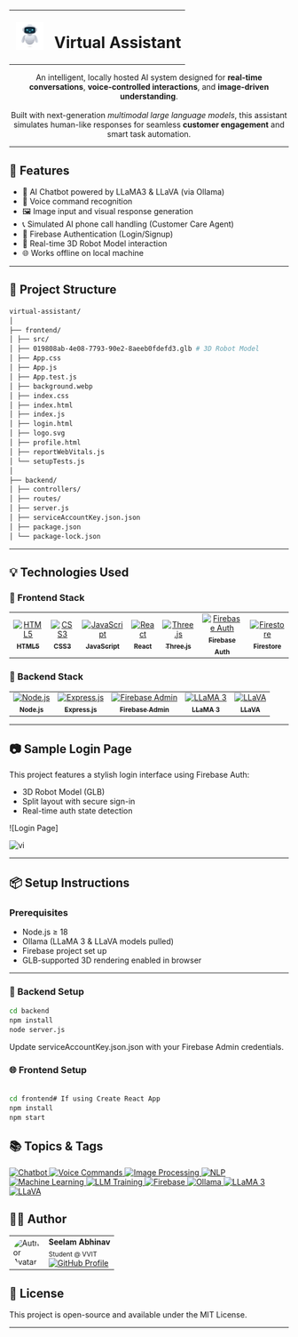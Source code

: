 <p align="center">
  <table>
    <tr>
      <td width="60" align="center">
        <img src="assets/robot_intro.jpg" alt="AI Assistant Logo" width="50" />
      </td>
      <td align="center">
        <h1><strong>Virtual Assistant</strong></h1>
      </td>
    </tr>
  </table>
</p>

<p align="center">
  An intelligent, locally hosted AI system designed for <strong>real-time conversations</strong>, <strong>voice-controlled interactions</strong>, and <strong>image-driven understanding</strong>.
  <br><br>
  Built with next-generation <em>multimodal large language models</em>, this assistant simulates human-like responses for seamless <strong>customer engagement</strong> and smart task automation.
</p>






---

## 🚀 Features

- 🧠 AI Chatbot powered by LLaMA3 & LLaVA (via Ollama)
- 🎤 Voice command recognition
- 🖼️ Image input and visual response generation
- 📞 Simulated AI phone call handling (Customer Care Agent)
- 🔐 Firebase Authentication (Login/Signup)
- 🧍 Real-time 3D Robot Model interaction
- 🌐 Works offline on local machine

---

## 🧱 Project Structure
```bash
virtual-assistant/
│
├── frontend/
│ ├── src/
│ ├── 019808ab-4e08-7793-90e2-8aeeb0fdefd3.glb # 3D Robot Model
│ ├── App.css
│ ├── App.js
│ ├── App.test.js
│ ├── background.webp
│ ├── index.css
│ ├── index.html
│ ├── index.js
│ ├── login.html
│ ├── logo.svg
│ ├── profile.html
│ ├── reportWebVitals.js
│ └── setupTests.js
│
├── backend/
│ ├── controllers/
│ ├── routes/
│ ├── server.js
│ ├── serviceAccountKey.json.json
│ ├── package.json
│ └── package-lock.json
```


---

## 💡 Technologies Used

### 🎨 Frontend Stack
<table> <tr> <td align="center"> <a href="https://developer.mozilla.org/en-US/docs/Web/HTML" target="_blank"> <img src="https://cdn.jsdelivr.net/gh/devicons/devicon/icons/html5/html5-original.svg" width="50" height="50" alt="HTML5"/> <br><sub><b>HTML5</b></sub> </a> </td> <td align="center"> <a href="https://developer.mozilla.org/en-US/docs/Web/CSS" target="_blank"> <img src="https://cdn.jsdelivr.net/gh/devicons/devicon/icons/css3/css3-original.svg" width="50" height="50" alt="CSS3"/> <br><sub><b>CSS3</b></sub> </a> </td> <td align="center"> <a href="https://developer.mozilla.org/en-US/docs/Web/JavaScript" target="_blank"> <img src="https://cdn.jsdelivr.net/gh/devicons/devicon/icons/javascript/javascript-original.svg" width="50" height="50" alt="JavaScript"/> <br><sub><b>JavaScript</b></sub> </a> </td> <td align="center"> <a href="https://reactjs.org/" target="_blank"> <img src="https://cdn.jsdelivr.net/gh/devicons/devicon/icons/react/react-original.svg" width="50" height="50" alt="React"/> <br><sub><b>React</b></sub> </a> </td> <td align="center"> <a href="https://threejs.org/" target="_blank"> <img src="https://cdn.jsdelivr.net/gh/devicons/devicon/icons/threejs/threejs-original.svg" width="50" height="50" alt="Three.js"/> <br><sub><b>Three.js</b></sub> </a> </td> <td align="center"> <a href="https://firebase.google.com/products/auth" target="_blank"> <img src="https://www.vectorlogo.zone/logos/firebase/firebase-icon.svg" width="50" height="50" alt="Firebase Auth"/> <br><sub><b>Firebase Auth</b></sub> </a> </td> <td align="center"> <a href="https://firebase.google.com/products/firestore" target="_blank"> <img src="https://www.vectorlogo.zone/logos/firebase/firebase-icon.svg" width="50" height="50" alt="Firestore"/> <br><sub><b>Firestore</b></sub> </a> </td> </tr> </table>

### 🧠 Backend Stack
<table> <tr> <td align="center"> <a href="https://nodejs.org/" target="_blank"> <img src="https://cdn.jsdelivr.net/gh/devicons/devicon/icons/nodejs/nodejs-original.svg" width="50" height="50" alt="Node.js"/> <br><sub><b>Node.js</b></sub> </a> </td> <td align="center"> <a href="https://expressjs.com/" target="_blank"> <img src="https://cdn.jsdelivr.net/gh/devicons/devicon/icons/express/express-original.svg" width="50" height="50" alt="Express.js"/> <br><sub><b>Express.js</b></sub> </a> </td> <td align="center"> <a href="https://firebase.google.com/docs/admin/setup" target="_blank"> <img src="https://www.vectorlogo.zone/logos/firebase/firebase-icon.svg" width="50" height="50" alt="Firebase Admin"/> <br><sub><b>Firebase Admin</b></sub> </a> </td> <td align="center"> <a href="https://ollama.com/library/llama3" target="_blank"> <img src="https://avatars.githubusercontent.com/u/169671556?s=200&v=4" width="50" height="50" alt="LLaMA 3"/> <br><sub><b>LLaMA 3</b></sub> </a> </td> <td align="center"> <a href="https://ollama.com/library/llava" target="_blank"> <img src="https://avatars.githubusercontent.com/u/169671556?s=200&v=4" width="50" height="50" alt="LLaVA"/> <br><sub><b>LLaVA</b></sub> </a> </td> </tr> </table>

---

## 📷 Sample Login Page

This project features a stylish login interface using Firebase Auth:
- 3D Robot Model (GLB)
- Split layout with secure sign-in
- Real-time auth state detection

![Login Page]



<img width="947" height="508" alt="vi" src="https://github.com/user-attachments/assets/a6426db7-2f5e-49d1-ada8-c40359e6bc3e" />

---

## 📦 Setup Instructions

### Prerequisites
- Node.js ≥ 18
- Ollama (LLaMA 3 & LLaVA models pulled)
- Firebase project set up
- GLB-supported 3D rendering enabled in browser

---

### 🔌 Backend Setup

```bash
cd backend
npm install
node server.js
```
Update serviceAccountKey.json.json with your Firebase Admin credentials.

### 🌐 Frontend Setup
```bash

cd frontend# If using Create React App
npm install
npm start
```
## 📚 Topics & Tags
<p align="left"> <a href="https://github.com/topics/chatbot" target="_blank"> <img src="https://img.shields.io/badge/-Chatbot-0A0A0A?style=for-the-badge&logo=openai&logoColor=white" alt="Chatbot"/> </a> <a href="https://github.com/topics/voice-commands" target="_blank"> <img src="https://img.shields.io/badge/-Voice_Commands-0A0A0A?style=for-the-badge&logo=soundcloud&logoColor=white" alt="Voice Commands"/> </a> <a href="https://github.com/topics/image-processing" target="_blank"> <img src="https://img.shields.io/badge/-Image_Processing-0A0A0A?style=for-the-badge&logo=opencv&logoColor=white" alt="Image Processing"/> </a> <a href="https://github.com/topics/nlp" target="_blank"> <img src="https://img.shields.io/badge/-NLP-0A0A0A?style=for-the-badge&logo=amazon-lex&logoColor=white" alt="NLP"/> </a> <a href="https://github.com/topics/machine-learning" target="_blank"> <img src="https://img.shields.io/badge/-Machine_Learning-0A0A0A?style=for-the-badge&logo=scikit-learn&logoColor=white" alt="Machine Learning"/> </a> <a href="https://github.com/topics/llm" target="_blank"> <img src="https://img.shields.io/badge/-LLM_Training-0A0A0A?style=for-the-badge&logo=meta&logoColor=white" alt="LLM Training"/> </a> <a href="https://github.com/topics/firebase" target="_blank"> <img src="https://img.shields.io/badge/-Firebase-0A0A0A?style=for-the-badge&logo=firebase&logoColor=white" alt="Firebase"/> </a> <a href="https://github.com/topics/ollama" target="_blank"> <img src="https://img.shields.io/badge/-Ollama-0A0A0A?style=for-the-badge&logo=vercel&logoColor=white" alt="Ollama"/> </a> <a href="https://ollama.com/library/llama3" target="_blank"> <img src="https://img.shields.io/badge/-LLaMA_3-0A0A0A?style=for-the-badge&logo=meta&logoColor=white" alt="LLaMA 3"/> </a> <a href="https://ollama.com/library/llava" target="_blank"> <img src="https://img.shields.io/badge/-LLaVA-0A0A0A?style=for-the-badge&logo=github&logoColor=white" alt="LLaVA"/> </a> </p>

## 🙋‍♂️ Author
<table> <tr> <td align="left" valign="middle" width="50"> <img src="https://avatars.githubusercontent.com/22bq1a42d4" width="48" style="border-radius: 50%;" alt="Author Avatar"/> </td> <td valign="middle"> <strong>Seelam Abhinav</strong> <br/> <sub>Student @ VVIT</sub> <br/> <a href="https://github.com/22bq1a42d4" target="_blank"> <img src="https://img.shields.io/badge/-GitHub_Profile-0A0A0A?style=for-the-badge&logo=github&logoColor=white" alt="GitHub Profile"/> </a> </td> </tr> </table>


## 📄 License
This project is open-source and available under the MIT License.

---

